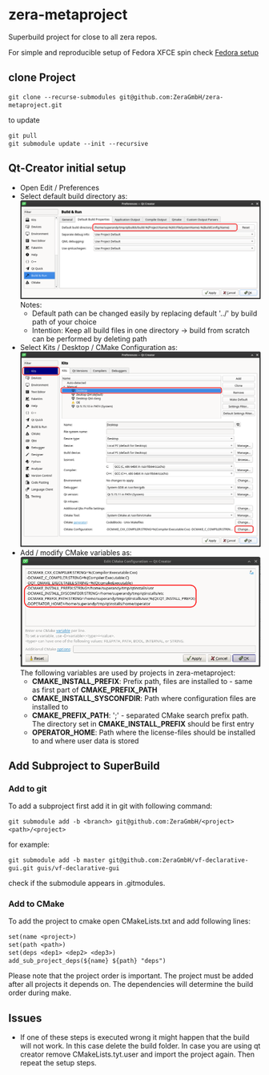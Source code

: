 # zera-metaproject

Superbuild project for close to all zera repos.

For simple and reproducible setup of Fedora XFCE spin check [Fedora setup](https://github.com/schnitzeltony/fedora-setup)

## clone Project
```
git clone --recurse-submodules git@github.com:ZeraGmbH/zera-metaproject.git
```

to update
```
git pull
git submodule update --init --recursive
```

## Qt-Creator initial setup
* Open Edit / Preferences
* Select default build directory as:
  ![Qt-Creator default build directory](doc/qc-default-build-directory.png)
  Notes:
  * Default path can be changed easily by replacing default '../' by build path of your choice
  * Intention: Keep all build files in one directory -> build from scratch can be performed by deleting path
* Select Kits / Desktop / CMake Configuration as:
  ![Qt-Creator default CMake](doc/qc-default-cmake.png)
* Add / modify CMake variables as:
  ![Qt-Creator default CMake](doc/qc-default-cmake-vars.png)
  The following variables are used by projects in zera-metaproject:
  * **CMAKE_INSTALL_PREFIX**: Prefix path, files are installed to - same as first part of **CMAKE_PREFIX_PATH**
  * **CMAKE_INSTALL_SYSCONFDIR**: Path where configuration files are installed to
  * **CMAKE_PREFIX_PATH**: ';' - separated CMake search prefix path. The directory set in **CMAKE_INSTALL_PREFIX** should be first entry
  * **OPERATOR_HOME**: Path where the license-files should be installed to and where user data is stored


## Add Subproject to SuperBuild

### Add to git 
To add a subproject first add it in git with following command:

```
git submodule add -b <branch> git@github.com:ZeraGmbH/<project> <path>/<project>
```

for example:
```
git submodule add -b master git@github.com:ZeraGmbH/vf-declarative-gui.git guis/vf-declarative-gui
```

check if the submodule appears in .gitmodules.

### Add to CMake
To add the project to cmake open CMakeLists.txt and add following lines:

```
set(name <project>)
set(path <path>)
set(deps <dep1> <dep2> <dep3>)
add_sub_project_deps(${name} ${path} "deps")
```

Please note that the project order is important. The project must be added after all projects it depends on. 
The dependencies will determine the build order during make. 

## Issues
* If one of these steps is executed wrong it might happen that the build will not work. 
In this case delete the build folder. In case you are using qt creator remove CMakeLists.tyt.user and import the project again. 
Then repeat the setup steps.

